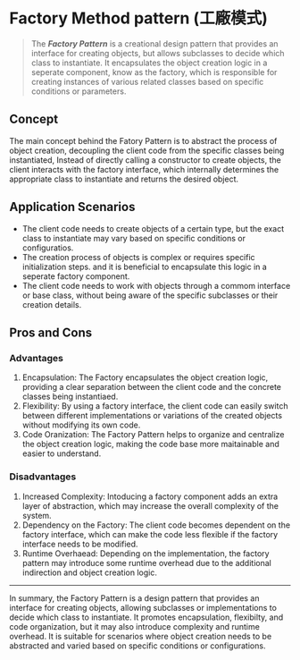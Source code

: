 # Factory Method pattern (工廠模式)

> The **_Factory Pattern_** is a creational design pattern that provides an interface for creating objects, but allows subclasses to decide which class to instantiate. It encapsulates the object creation logic in a seperate component, know as the factory, which is responsible for creating instances of various related classes based on specific conditions or parameters.

## Concept

The main concept behind the Fatory Pattern is to abstract the process of object creation, decoupling the client code from the specific classes being instantiated, Instead of directly calling a constructor to create objects, the client interacts with the factory interface, which internally determines the appropriate class to instantiate and returns the desired object.

## Application Scenarios

- The client code needs to create objects of a certain type, but the exact class to instantiate may vary based on specific conditions or configuratios.
- The creation process of objects is complex or requires specific initialization steps. and it is beneficial to encapsulate this logic in a seperate factory component.
- The client code needs to work with objects through a commom interface or base class, without being aware of the specific subclasses or their creation details.

## Pros and Cons

### Advantages

1. Encapsulation: The Factory encapsulates the object creation logic, providing a clear separation between the client code and the concrete classes being instantiaed.
2. Flexibility: By using a factory interface, the client code can easily switch between different implementations or variations of the created objects without modifying its own code.
3. Code Oranization: The Factory Pattern helps to organize and centralize the object creation logic, making the code base more maitainable and easier to understand.

### Disadvantages

1. Increased Complexity: Intoducing a factory component adds an extra layer of abstraction, which may increase the overall complexity of the system.
2. Dependency on the Factory: The client code becomes dependent on the factory interface, which can make the code less flexible if the factory interface needs to be modified.
3. Runtime Overhaead: Depending on the implementation, the factory pattern may introduce some runtime overhead due to the additional indirection and object creation logic.

---

In summary, the Factory Pattern is a design pattern that provides an interface for creating objects, allowing subclasses or implementations to decide which class to instantiate. It promotes encapsulation, flexibilty, and code organization, but it may also introduce complexity and runtime overhead. It is suitable for scenarios where object creation needs to be abstracted and varied based on specific conditions or configurations.
